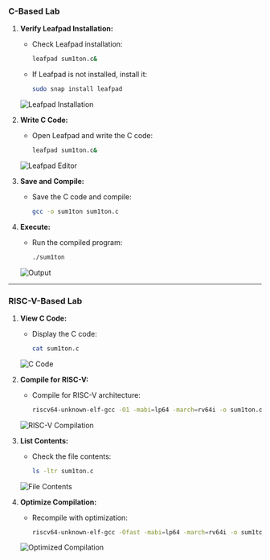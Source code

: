 ### C-Based Lab

1. **Verify Leafpad Installation:**  
   - Check Leafpad installation:
     ```bash
     leafpad sum1ton.c&
     ```
   - If Leafpad is not installed, install it:
     ```bash
     sudo snap install leafpad
     ```
   ![Leafpad Installation](https://github.com/Neeraj-p-purad/VSDSQUDRON-MINI/assets/160604281/93af17aa-df22-452d-8a24-68f2aca95b52)

2. **Write C Code:**  
   - Open Leafpad and write the C code:
     ```bash
     leafpad sum1ton.c&
     ```
   ![Leafpad Editor](https://github.com/Neeraj-p-purad/VSDSQUDRON-MINI/assets/160604281/04bb51bb-1d2c-4784-bf04-66f68b0790d0)

3. **Save and Compile:**  
   - Save the C code and compile:
     ```bash
     gcc -o sum1ton sum1ton.c
     ```

4. **Execute:**  
   - Run the compiled program:
     ```bash
     ./sum1ton
     ```
   ![Output](https://github.com/Neeraj-p-purad/VSDSQUDRON-MINI/assets/160604281/a8cba041-b362-45cc-9f22-1d429ec78d14)

---

### RISC-V-Based Lab

1. **View C Code:**  
   - Display the C code:
     ```bash
     cat sum1ton.c
     ```
   ![C Code](https://github.com/Neeraj-p-purad/VSDSQUDRON-MINI/assets/160604281/301d86fd-3e34-445b-a90f-52bc5928fa27)

2. **Compile for RISC-V:**  
   - Compile for RISC-V architecture:
     ```bash
     riscv64-unknown-elf-gcc -O1 -mabi=lp64 -march=rv64i -o sum1ton.o sum1ton.c
     ```
   ![RISC-V Compilation](https://github.com/Neeraj-p-purad/VSDSQUDRON-MINI/assets/160604281/ac7a88b3-c774-4a30-a8a7-f7fec040d155)

3. **List Contents:**  
   - Check the file contents:
     ```bash
     ls -ltr sum1ton.c
     ```
   ![File Contents](https://github.com/Neeraj-p-purad/VSDSQUDRON-MINI/assets/160604281/ff7db1ad-8d3f-46eb-9098-6b94151448cb)

4. **Optimize Compilation:**  
   - Recompile with optimization:
     ```bash
     riscv64-unknown-elf-gcc -Ofast -mabi=lp64 -march=rv64i -o sum1ton.o sum1ton.c
     ```
   ![Optimized Compilation](https://github.com/Neeraj-p-purad/VSDSQUDRON-MINI/assets/160604281/723a6153-ec18-48cd-8b83-6bd8e46db459)
